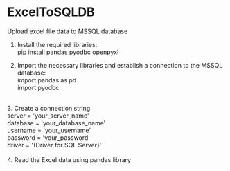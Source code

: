 # ExcelToSQLDB
Upload excel file data to MSSQL database
1. Install the required libraries:<br>
pip install pandas pyodbc openpyxl

2. Import the necessary libraries and establish a connection to the MSSQL database:<br>
import pandas as pd<br>
import pyodbc<br>
<br>
3. Create a connection string<br>
server = 'your_server_name'<br>
database = 'your_database_name'<br>
username = 'your_username'<br>
password = 'your_password'<br>
driver = '{Driver for SQL Server}'<br>
<br>
4. Read the Excel data using pandas library
